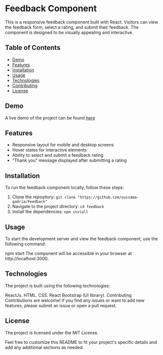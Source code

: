 # Feedback Component

This is a responsive feedback component built with React. Visitors can view the feedback form, select a rating, and submit their feedback. The component is designed to be visually appealing and interactive.

## Table of Contents

- [Demo](#demo)
- [Features](#features)
- [Installation](#installation)
- [Usage](#usage)
- [Technologies](#technologies)
- [Contributing](#contributing)
- [License](#license)

## Demo

A live demo of the project can be found [here](https://feedback-jade.vercel.app)

## Features

- Responsive layout for mobile and desktop screens
- Hover states for interactive elements
- Ability to select and submit a feedback rating
- "Thank you" message displayed after submitting a rating

## Installation

To run the feedback component locally, follow these steps:

1. Clone the repository: `git clone "https://github.com/oussama-gadria/Feedback"`
2. Navigate to the project directory: `cd feedback`
3. Install the dependencies: `npm install`

## Usage

To start the development server and view the feedback component, use the following command:

npm start
The component will be accessible in your browser at http://localhost:3000.

## Technologies


The project is built using the following technologies:

ReactJs.
HTML.
CSS.
React Bootstrap (UI library).
Contributing
Contributions are welcome! If you find any issues or want to add new features, please submit an issue or open a pull request.


## License

The project is licensed under the MIT License.

Feel free to customize this README to fit your project's specific details and add any additional sections as needed.



